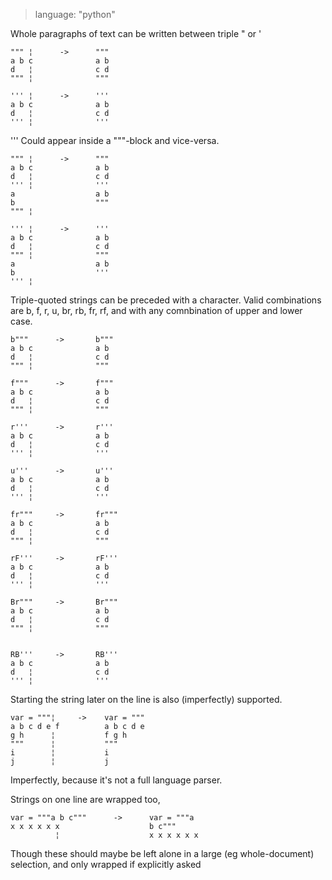 > language: "python"

Whole paragraphs of text can be written between triple " or '

    """ ¦      ->      """
    a b c              a b
    d   ¦              c d
    """ ¦              """

    ''' ¦      ->      '''
    a b c              a b
    d   ¦              c d
    ''' ¦              '''

''' Could appear inside a """-block and vice-versa.

    """ ¦      ->      """
    a b c              a b
    d   ¦              c d
    ''' ¦              '''
    a                  a b
    b                  """
    """ ¦

    ''' ¦      ->      '''
    a b c              a b
    d   ¦              c d
    """ ¦              """
    a                  a b
    b                  '''
    ''' ¦

Triple-quoted strings can be preceded with a character. Valid combinations are
b, f, r, u, br, rb, fr, rf, and with any comnbination of upper and lower case.

    b"""      ->       b"""
    a b c              a b
    d   ¦              c d
    """ ¦              """

    f"""      ->       f"""
    a b c              a b
    d   ¦              c d
    """ ¦              """

    r'''      ->       r'''
    a b c              a b
    d   ¦              c d
    ''' ¦              '''

    u'''      ->       u'''
    a b c              a b
    d   ¦              c d
    ''' ¦              '''

    fr"""     ->       fr"""
    a b c              a b
    d   ¦              c d
    """ ¦              """

    rF'''     ->       rF'''
    a b c              a b
    d   ¦              c d
    ''' ¦              '''

    Br"""     ->       Br"""
    a b c              a b
    d   ¦              c d
    """ ¦              """


    RB'''     ->       RB'''
    a b c              a b
    d   ¦              c d
    ''' ¦              '''

Starting the string later on the line is also (imperfectly) supported.

    var = """¦     ->    var = """
    a b c d e f          a b c d e
    g h      ¦           f g h
    """      ¦           """
    i        ¦           i
    j        ¦           j

Imperfectly, because it's not a full language parser.

Strings on one line are wrapped too,

    var = """a b c"""      ->      var = """a
    x x x x x x                    b c"""
              ¦                    x x x x x x

Though these should maybe be left alone in a large (eg whole-document)
selection, and only wrapped if explicitly asked
